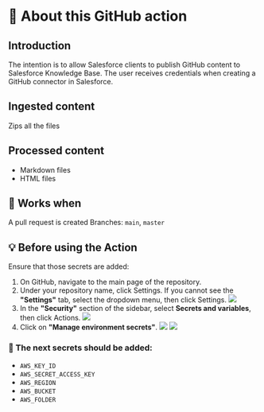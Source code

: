 # 🚀 About this GitHub action

## Introduction
The intention is to allow Salesforce clients to publish GitHub content to Salesforce Knowledge Base.
The user receives credentials when creating a GitHub connector in Salesforce.

## Ingested content
Zips all the files

## Processed content
- Markdown files
- HTML files

## 🤖 Works when
A pull request is created
Branches: `main`, `master`

## 💡 Before using the Action
Ensure that those secrets are added:

1. On GitHub, navigate to the main page of the repository.
2. Under your repository name, click  Settings. If you cannot see the **"Settings"** tab, select the dropdown menu, then click Settings.
    ![](https://github.com/user-attachments/assets/2dacddb0-f744-461a-a37f-b01d0d1ca476)
3. In the **"Security"** section of the sidebar, select **Secrets and variables**, then click Actions.
    ![](https://github.com/user-attachments/assets/b4ab13e7-b539-4f44-bf69-6cac3e0f9540)
4. Click on **"Manage environment secrets"**.
    ![](https://github.com/user-attachments/assets/1f2599c9-4b1f-447c-86c6-402e9b592d5c)
    ![](https://github.com/user-attachments/assets/e4645704-4a9c-448e-9d75-3762e4211480)


### 🔑 The next secrets should be added:
- `AWS_KEY_ID`
- `AWS_SECRET_ACCESS_KEY`
- `AWS_REGION`
- `AWS_BUCKET`
- `AWS_FOLDER`
